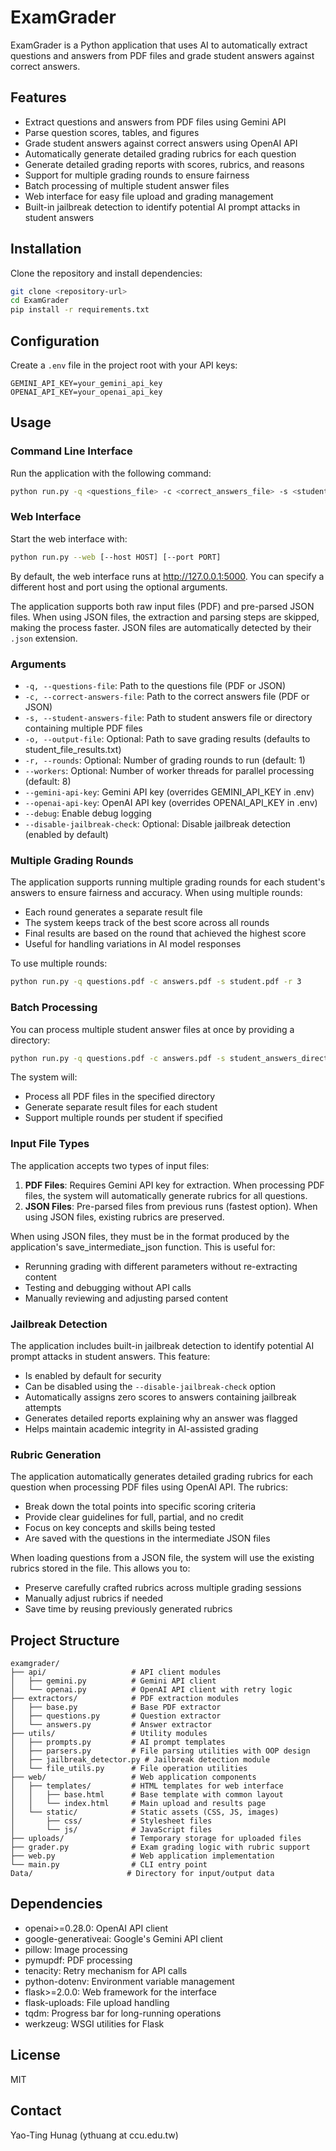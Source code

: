 # ExamGrader

ExamGrader is a Python application that uses AI to automatically extract questions and answers from PDF files and grade student answers against correct answers.

## Features

- Extract questions and answers from PDF files using Gemini API
- Parse question scores, tables, and figures
- Grade student answers against correct answers using OpenAI API
- Automatically generate detailed grading rubrics for each question
- Generate detailed grading reports with scores, rubrics, and reasons
- Support for multiple grading rounds to ensure fairness
- Batch processing of multiple student answer files
- Web interface for easy file upload and grading management
- Built-in jailbreak detection to identify potential AI prompt attacks in student answers

## Installation

Clone the repository and install dependencies:

```bash
git clone <repository-url>
cd ExamGrader
pip install -r requirements.txt
```

## Configuration

Create a `.env` file in the project root with your API keys:

```
GEMINI_API_KEY=your_gemini_api_key
OPENAI_API_KEY=your_openai_api_key
```

## Usage

### Command Line Interface

Run the application with the following command:

```bash
python run.py -q <questions_file> -c <correct_answers_file> -s <student_answers_file> [-o <output_file>] [-r <rounds>] [--workers N] [--debug]
```

### Web Interface

Start the web interface with:

```bash
python run.py --web [--host HOST] [--port PORT]
```

By default, the web interface runs at http://127.0.0.1:5000. You can specify a different host and port using the optional arguments.

The application supports both raw input files (PDF) and pre-parsed JSON files. When using JSON files, the extraction and parsing steps are skipped, making the process faster. JSON files are automatically detected by their `.json` extension.

### Arguments

- `-q, --questions-file`: Path to the questions file (PDF or JSON)
- `-c, --correct-answers-file`: Path to the correct answers file (PDF or JSON)
- `-s, --student-answers-file`: Path to student answers file or directory containing multiple PDF files
- `-o, --output-file`: Optional: Path to save grading results (defaults to student_file_results.txt)
- `-r, --rounds`: Optional: Number of grading rounds to run (default: 1)
- `--workers`: Optional: Number of worker threads for parallel processing (default: 8)
- `--gemini-api-key`: Gemini API key (overrides GEMINI_API_KEY in .env)
- `--openai-api-key`: OpenAI API key (overrides OPENAI_API_KEY in .env)
- `--debug`: Enable debug logging
- `--disable-jailbreak-check`: Optional: Disable jailbreak detection (enabled by default)

### Multiple Grading Rounds

The application supports running multiple grading rounds for each student's answers to ensure fairness and accuracy. When using multiple rounds:
- Each round generates a separate result file
- The system keeps track of the best score across all rounds
- Final results are based on the round that achieved the highest score
- Useful for handling variations in AI model responses

To use multiple rounds:
```bash
python run.py -q questions.pdf -c answers.pdf -s student.pdf -r 3
```

### Batch Processing

You can process multiple student answer files at once by providing a directory:
```bash
python run.py -q questions.pdf -c answers.pdf -s student_answers_directory/
```

The system will:
- Process all PDF files in the specified directory
- Generate separate result files for each student
- Support multiple rounds per student if specified


### Input File Types

The application accepts two types of input files:
1. **PDF Files**: Requires Gemini API key for extraction. When processing PDF files, the system will automatically generate rubrics for all questions.
2. **JSON Files**: Pre-parsed files from previous runs (fastest option). When using JSON files, existing rubrics are preserved.

When using JSON files, they must be in the format produced by the application's save_intermediate_json function. This is useful for:
- Rerunning grading with different parameters without re-extracting content
- Testing and debugging without API calls
- Manually reviewing and adjusting parsed content

### Jailbreak Detection

The application includes built-in jailbreak detection to identify potential AI prompt attacks in student answers. This feature:
- Is enabled by default for security
- Can be disabled using the `--disable-jailbreak-check` option
- Automatically assigns zero scores to answers containing jailbreak attempts
- Generates detailed reports explaining why an answer was flagged
- Helps maintain academic integrity in AI-assisted grading

### Rubric Generation

The application automatically generates detailed grading rubrics for each question when processing PDF files using OpenAI API. The rubrics:
- Break down the total points into specific scoring criteria
- Provide clear guidelines for full, partial, and no credit
- Focus on key concepts and skills being tested
- Are saved with the questions in the intermediate JSON files

When loading questions from a JSON file, the system will use the existing rubrics stored in the file. This allows you to:
- Preserve carefully crafted rubrics across multiple grading sessions
- Manually adjust rubrics if needed
- Save time by reusing previously generated rubrics

## Project Structure

```
examgrader/
├── api/                   # API client modules
│   ├── gemini.py          # Gemini API client
│   └── openai.py          # OpenAI API client with retry logic
├── extractors/            # PDF extraction modules
│   ├── base.py            # Base PDF extractor
│   ├── questions.py       # Question extractor
│   └── answers.py         # Answer extractor
├── utils/                 # Utility modules
│   ├── prompts.py         # AI prompt templates
│   ├── parsers.py         # File parsing utilities with OOP design
│   ├── jailbreak_detector.py # Jailbreak detection module
│   └── file_utils.py      # File operation utilities
├── web/                   # Web application components
│   ├── templates/         # HTML templates for web interface
│   │   ├── base.html      # Base template with common layout
│   │   └── index.html     # Main upload and results page
│   └── static/            # Static assets (CSS, JS, images)
│       ├── css/           # Stylesheet files
│       └── js/            # JavaScript files
├── uploads/               # Temporary storage for uploaded files
├── grader.py              # Exam grading logic with rubric support
├── web.py                 # Web application implementation
└── main.py                # CLI entry point
Data/                     # Directory for input/output data
```

## Dependencies

- openai>=0.28.0: OpenAI API client
- google-generativeai: Google's Gemini API client
- pillow: Image processing
- pymupdf: PDF processing
- tenacity: Retry mechanism for API calls
- python-dotenv: Environment variable management
- flask>=2.0.0: Web framework for the interface
- flask-uploads: File upload handling
- tqdm: Progress bar for long-running operations
- werkzeug: WSGI utilities for Flask

## License

MIT 

## Contact

Yao-Ting Hunag (ythuang at ccu.edu.tw)